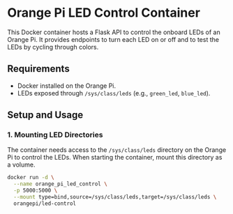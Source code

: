 # Orange Pi LED Control Container

This Docker container hosts a Flask API to control the onboard LEDs of an Orange Pi. It provides endpoints to turn each LED on or off and to test the LEDs by cycling through colors.

## Requirements
- Docker installed on the Orange Pi.
- LEDs exposed through `/sys/class/leds` (e.g., `green_led`, `blue_led`).

## Setup and Usage

### 1. Mounting LED Directories

The container needs access to the `/sys/class/leds` directory on the Orange Pi to control the LEDs. When starting the container, mount this directory as a volume.

```bash
docker run -d \
  --name orange_pi_led_control \
  -p 5000:5000 \
  --mount type=bind,source=/sys/class/leds,target=/sys/class/leds \
  orangepi/led-control
```
